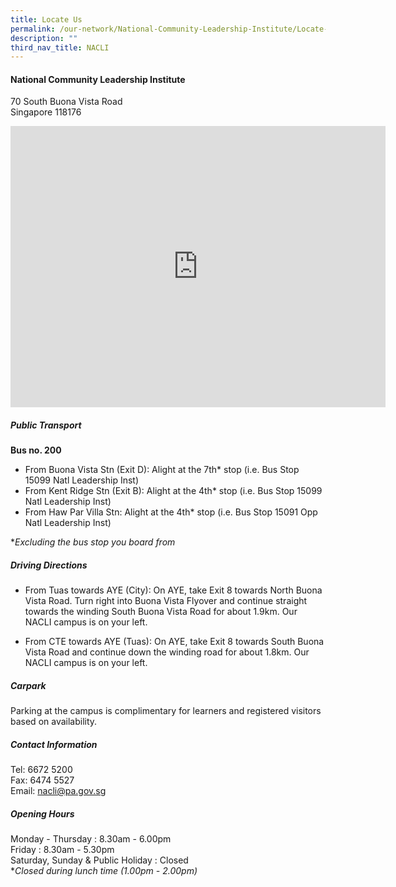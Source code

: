 ```yaml
---
title: Locate Us
permalink: /our-network/National-Community-Leadership-Institute/Locate-Us/
description: ""
third_nav_title: NACLI
---
```

#### National Community Leadership Institute

70 South Buona Vista Road<br>
Singapore 118176

<iframe src="https://www.google.com/maps/embed?pb=!1m18!1m12!1m3!1d3988.817515732155!2d103.78655051533119!3d1.2833490621415753!2m3!1f0!2f0!3f0!3m2!1i1024!2i768!4f13.1!3m3!1m2!1s0x31da1bb1bde04bc1%3A0x78dc11ebac0af460!2s70%20South%20Buona%20Vista%20Rd%2C%20Singapore%20118176!5e0!3m2!1sen!2ssg!4v1655785915410!5m2!1sen!2ssg" width="600" height="450" style="border:0;" allowfullscreen="" loading="lazy" ></iframe>

##### Public Transport

**Bus no. 200** <br>
* From Buona Vista Stn (Exit D): Alight at the 7th* stop (i.e. Bus Stop 15099 Natl Leadership Inst) <br>
* From Kent Ridge Stn (Exit B): Alight at the 4th* stop (i.e. Bus Stop 15099 Natl Leadership Inst) <br>
* From Haw Par Villa Stn: Alight at the 4th* stop (i.e. Bus Stop 15091 Opp Natl Leadership Inst)

**Excluding the bus stop you board from*

##### Driving Directions

* From Tuas towards AYE (City):
On AYE, take Exit 8 towards North Buona Vista Road. Turn right into Buona Vista Flyover and continue straight towards the winding South Buona Vista Road for about 1.9km. Our NACLI campus is on your left.

* From CTE towards AYE (Tuas):
On AYE, take Exit 8 towards South Buona Vista Road and continue down the winding road for about 1.8km. Our NACLI campus is on your left.

##### Carpark

Parking at the campus is complimentary for learners and registered visitors based on availability.

##### Contact Information

Tel: 6672 5200<br>
Fax: 6474 5527<br>
Email: nacli@pa.gov.sg

##### Opening Hours

Monday - Thursday : 8.30am - 6.00pm <br>
Friday : 8.30am - 5.30pm <br>
Saturday, Sunday & Public Holiday : Closed <br>
**Closed during lunch time (1.00pm - 2.00pm)*